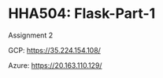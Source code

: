 # HHA504: Flask-Part-1
Assignment 2

GCP: https://35.224.154.108/ 

Azure: https://20.163.110.129/  
